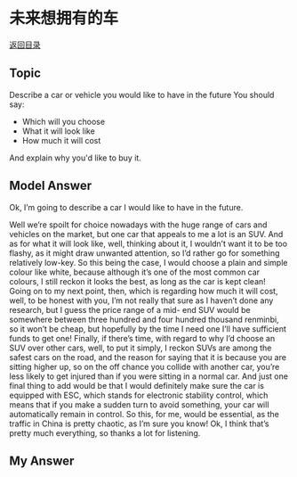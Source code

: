 # 未来想拥有的车
[返回目录](README.md)
## Topic

Describe a car or vehicle you would like to have in the future You should say:
- Which will you choose
- What it will look like
- How much it will cost

And explain why you'd like to buy it.

## Model Answer

Ok, I’m going to describe a car I would like to have in the future. 

Well we’re spoilt for choice nowadays with the huge range of cars and vehicles on the market, but one car that appeals to me a lot is an SUV. And as for what it will look like, well, thinking about it, I wouldn’t want it to be too flashy, as it might draw unwanted attention, so I’d rather go for something relatively low-key. So this being the case, I would choose a plain and simple colour like white, because although it’s one of the most common car colours, I still reckon it looks the best, as long as the car is kept clean! Going on to my next point, then, which is regarding how much it will cost, well, to be honest with you, I’m not really that sure as I haven’t done any research, but I guess the price range of a mid- end SUV would be somewhere between three hundred and four hundred thousand renminbi, so
it won’t be cheap, but hopefully by the time I need one I’ll have sufficient funds to get one! Finally, if there’s time, with regard to why I’d choose an SUV over other cars, well, to put it simply, I reckon SUVs are among the safest cars on the road, and the reason for saying that it is because you are sitting higher up, so on the off chance you collide with another car, you’re less likely to get injured than if you were sitting in a normal car. And just one final thing to add would be that I would definitely make sure the car is equipped with ESC, which stands for electronic stability control, which means that if you make a sudden turn to avoid something, your car will automatically remain in control. So this, for me, would be essential, as the traffic in China is pretty chaotic, as I’m sure you know! Ok, I think that’s pretty much everything, so thanks a lot for listening.

## My Answer


